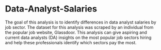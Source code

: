 # Data-Analyst-Salaries
The goal of this analysis is to identify differences in data analyst salaries by job sector. The dataset for this analysis was scraped by an individual from the popular job website, Glassdoor. This analysis can give aspiring and current data analysts (DA) insights on the most popular job sectors hiring and help these professionals identify which sectors pay the most.
